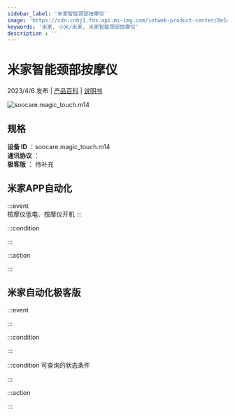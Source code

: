 ```yaml
---
sidebar_label: '米家智能颈部按摩仪'
image: 'https://cdn.cnbj1.fds.api.mi-img.com/iotweb-product-center/8e1dbb8747562dd0a4b92a8fafd86480_1678696153079.png?GalaxyAccessKeyId=AKVGLQWBOVIRQ3XLEW&Expires=9223372036854775807&Signature=ScFx/29Af+HDzuH3jX+Pk5orhtg='
keywords: '米家, 小米/米家, 米家智能颈部按摩仪'
description : ''
---
```

# 米家智能颈部按摩仪

2023/4/6 发布 | [产品百科](https://home.mi.com/webapp/content/baike/product/index.html?model=soocare.magic_touch.m14/) | [说明书](https://home.mi.com/views/introduction.html?model=soocare.magic_touch.m14&region=cn)

![soocare.magic_touch.m14](https://cdn.cnbj1.fds.api.mi-img.com/iotweb-product-center/8e1dbb8747562dd0a4b92a8fafd86480_1678696153079.png?GalaxyAccessKeyId=AKVGLQWBOVIRQ3XLEW&Expires=9223372036854775807&Signature=ScFx/29Af+HDzuH3jX+Pk5orhtg=)

## 规格  
> 
**设备 ID** ：soocare.magic_touch.m14  
**通讯协议** ：  
**极客版**  ： 待补充 


## 米家APP自动化  

:::event  
按摩仪低电、按摩仪开机
:::

:::condition  

:::

:::action   

:::

## 米家自动化极客版  

:::event  

:::

:::condition  

:::

:::condition 可查询的状态条件  

:::

:::action  

:::

        
